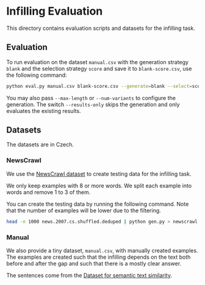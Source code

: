 # Infilling Evaluation

This directory contains evaluation scripts and datasets for the infilling task.

## Evaluation

To run evaluation on the dataset `manual.csv`
with the generation strategy `blank` and the selection strategy `score`
and save it to `blank-score.csv`, use the following command:

```bash
python eval.py manual.csv blank-score.csv --generate=blank --select=score
```

You may also pass `--max-length` or `--num-variants` to configure the generation.
The switch `--results-only` skips the generation and only evaluates the existing results.

## Datasets

The datasets are in Czech.

### NewsCrawl

We use the [NewsCrawl dataset](https://data.statmt.org/news-crawl/cs/)
to create testing data for the infilling task.

We only keep examples with 8 or more words.
We split each example into words and remove 1 to 3 of them.

You can create the testing data by running the following command.
Note that the number of examples will be lower due to the filtering.

```bash
head -n 1000 news.2007.cs.shuffled.deduped | python gen.py > newscrawl.csv
```

### Manual

We also provide a tiny dataset, `manual.csv`, with manually created examples.
The examples are created such that the infilling depends on the text both before and after the gap
and such that there is a mostly clear answer.

The sentences come from the
[Dataset for semantic text similarity](https://air.kiv.zcu.cz/datasets/sts-ctk).
